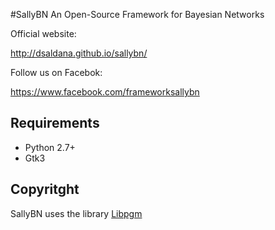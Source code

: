 #SallyBN
An Open-Source Framework for Bayesian Networks

Official website:

http://dsaldana.github.io/sallybn/

Follow us on Facebok:

https://www.facebook.com/frameworksallybn

## Requirements
* Python 2.7+
* Gtk3

## Copyritght
SallyBN uses the library [Libpgm](http://pythonhosted.org/libpgm/)
